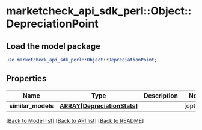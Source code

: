 # marketcheck_api_sdk_perl::Object::DepreciationPoint

## Load the model package
```perl
use marketcheck_api_sdk_perl::Object::DepreciationPoint;
```

## Properties
Name | Type | Description | Notes
------------ | ------------- | ------------- | -------------
**similar_models** | [**ARRAY[DepreciationStats]**](DepreciationStats.md) |  | [optional] 

[[Back to Model list]](../README.md#documentation-for-models) [[Back to API list]](../README.md#documentation-for-api-endpoints) [[Back to README]](../README.md)


